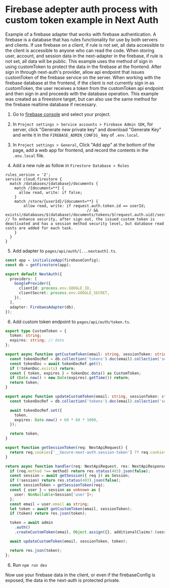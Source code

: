 # Firebase adepter auth process with custom token example in Next Auth

Example of a firebase adapter that works with firebase authentication. A firebase is a database that has rules functionality for use by both servers and clients. If use firebase on a client, if rule is not set, all data accessible to the client is accessible to anyone who can read the code. When storing user, account, and session data in the next-adapter in the firebase, if rule is not set, all data will be public. This example uses the method of sign in using customToken to protect the data in the firebase at the frontend. After sign in through next-auth's provider, allow api endpoint that issues customToken of the firebase service on the server. When working with the firebase database at the frontend, if the client is not currently sign in as customToken, the user receives a token from the customToken api endpoint and then sign in and proceeds with the database operation. This example was created as a fireestore target, but can also use the same method for the firebase realtime database if necessary.

1. Go to [firebase console](https://console.firebase.google.com/project) and select your project. 

2. In `Project settings > Service accounts > Firebase Admin SDK`, for server, click "Generate new private key" and download "Generate Key" and write it in the `FIREBASE_ADMIN_CONFIG_` key of `.env.local`.

3. In `Project settings > General`, Click "Add app" at the bottom of the page, add a web app for frontend, and record the contents in the `.env.local` file.

4. Add a new rule as follow in `Firestore Database > Rules`
```
rules_version = '2';
service cloud.firestore {
  match /databases/{database}/documents {
    match /{document=**} {
      allow read, write: if false;
    }
    match /store/{userId}/{document=**} {
    	allow read, write: if request.auth.token.id == userId;
      								// && exists(/databases/$(database)/documents/tokens/$(request.auth.uid)/sessions/$(request.auth.token.sessionToken)); // To enhance security, after sign out, the issued custom token is deactivated and has a session method security level, but database read costs are added for each task.
    }
  }
}
```

5. Add adapter to `pages/api/auth/[...nextauth].ts`.
```ts
const app = initializeApp(firebaseConfig);
const db = getFirestore(app);

export default NextAuth({
  providers: [
    GoogleProvider({
      clientId: process.env.GOOGLE_ID,
      clientSecret: process.env.GOOGLE_SECRET,
    }),
  ],
  adapter: FirebaesAdapter(db),
});
```

6. Add custom token endpoint to `pages/api/auth/token.ts`.
```ts
export type CustomToken = {
  token: string;
  expires: string; // date
};

export async function getCustomToken(email: string, sessionToken: string) {
  const tokenDocRef = db.collection('tokens').doc(email).collection('sessions').doc(sessionToken);
  const tokenDoc = await tokenDocRef.get();
  if (!tokenDoc.exists) return;
  const { token, expires } = tokenDoc.data() as CustomToken;
  if (Date.now() > new Date(expires).getTime()) return;
  return token;
}

export async function updateCustomToken(email: string, sessionToken: string, token: string) {
  const tokenDocRef = db.collection('tokens').doc(email).collection('sessions').doc(sessionToken);

  await tokenDocRef.set({
    token,
    expires: Date.now() + 60 * 60 * 1000,
  });

  return token;
}

export function getSessionToken(req: NextApiRequest) {
  return req.cookies['__Secure-next-auth.session-token'] ?? req.cookies['next-auth.session-token'];
}

return async function handler(req: NextApiRequest, res: NextApiResponse) {
  if (req.method !== method) return res.status(403).json(false);
  const session = await getSession({ req }) as Session;
  if (!session) return res.status(403).json(false);
  const sessionToken = getSessionToken(req);
  const { user } = session as unknown as {
    user: NonNullable<Session['user']>;
  };
  const email = user.email as string;
  let token = await getCustomToken(email, sessionToken);
  if (token) return res.json(token);

  token = await admin
    .auth()
    .createCustomToken(email, Object.assign({}, additionalClaims?.(session), { sessionToken }));

  await updateCustomToken(email, sessionToken, token);

  return res.json(token);
};
```

6. Run `npm run dev`

Now use your firebase data in the client, or even if the firebaseConfig is exposed, the data in the next-auth is protected private.